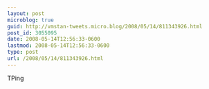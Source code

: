 ```yaml
---
layout: post
microblog: true
guid: http://vmstan-tweets.micro.blog/2008/05/14/811343926.html
post_id: 3055095
date: 2008-05-14T12:56:33-0600
lastmod: 2008-05-14T12:56:33-0600
type: post
url: /2008/05/14/811343926.html
---
```

TPing
